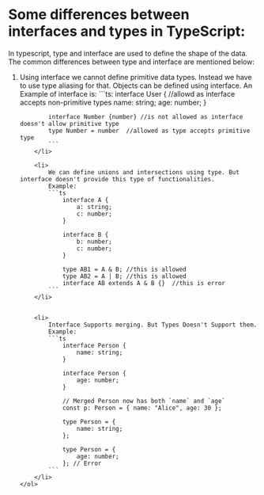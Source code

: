 <div>
    <h1>Some differences between interfaces and types in TypeScript: </h1>
    <p>
        In typescript, type and interface are used to define the shape of the data.  The common differences between type and interface are mentioned below:
    </p>
    <ol>
        <li>
            Using interface we cannot define primitive data types. Instead we have to use type aliasing for that. Objects can be defined using interface. An Example of interface is:
            ```ts:
            interface User { //allowd as interface accepts non-primitive types
                name: string;
                age: number;
            }

            interface Number {number} //is not allowed as interface doesn't allow primitive type
            type Number = number  //allowed as type accepts primitive type
            ```
        </li>

        <li>
            We can define unions and intersections using type. But interface doesn't provide this type of functionalities.
            Example:
            ```ts
                interface A {
                    a: string;
                    c: number;
                }

                interface B {
                    b: number;
                    c: number;
                }

                type AB1 = A & B; //this is allowed
                type AB2 = A | B; //this is allowed
                interface AB extends A & B {}  //this is error
            ```
        </li>


        <li>
            Interface Supports merging. But Types Doesn't Support them.
            Example:
            ```ts
                interface Person {
                    name: string;
                }

                interface Person {
                    age: number;
                }

                // Merged Person now has both `name` and `age`
                const p: Person = { name: "Alice", age: 30 };

                type Person = {
                    name: string;
                };

                type Person = {
                    age: number;
                }; // Error
            ```
        </li>
    </ol>
</div>
